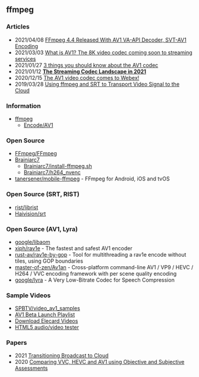 ## ffmpeg


### Articles
- 2021/04/08 [FFmpeg 4.4 Released With AV1 VA-API Decoder, SVT-AV1 Encoding](https://www.phoronix.com/scan.php?page=news_item&px=FFmpeg-4.4-Released)
- 2021/03/03 [What is AV1? The 8K video codec coming soon to streaming services](https://www.whathifi.com/advice/what-is-av1-the-8k-video-codec-coming-to-a-streaming-service-near-you)
- 2021/01/27 [3 things you should know about the AV1 codec](https://www.androidauthority.com/av1-codec-1113318/)
- 2021/01/12 [**The Streaming Codec Landscape in 2021**](https://www.wowza.com/blog/streaming-codec-landscape-2021)
- 2020/12/15 [The AV1 video codec comes to Webex!](https://blog.webex.com/engineering/the-av1-video-codec-comes-to-webex/)
- 2019/03/28 [Using ffmpeg and SRT to Transport Video Signal to the Cloud](https://medium.com/@eyevinntechnology/using-ffmpeg-and-srt-to-transport-video-signal-to-the-cloud-7160960f846a)


### Information
- [ffmpeg](https://ffmpeg.org)
    - [Encode/AV1](https://trac.ffmpeg.org/wiki/Encode/AV1)


### Open Source
- [FFmpeg/FFmpeg](https://github.com/FFmpeg/FFmpeg)
- [Brainiarc7](https://gist.github.com/Brainiarc7)
    - [Brainiarc7/install-ffmpeg.sh](https://gist.github.com/Brainiarc7/7b099f98f6b373699aa2f54e5d6ccb58)
    - [Brainiarc7/h264_nvenc](https://gist.github.com/Brainiarc7/26f15a7f6f316e4ecae2c008b99880e1)
- [tanersener/mobile-ffmpeg](https://github.com/tanersener/mobile-ffmpeg) - FFmpeg for Android, iOS and tvOS


### Open Source (SRT, RIST)
- [rist/librist](https://code.videolan.org/rist/librist) 
- [Haivision/srt](https://github.com/Haivision/srt)


### Open Source (AV1, Lyra) 
- [google/libaom](https://aomedia.googlesource.com/aom)
- [xiph/rav1e](https://github.com/xiph/rav1e) - The fastest and safest AV1 encoder
- [rust-av/rav1e-by-gop](https://github.com/rust-av/rav1e-by-gop) - Tool for multithreading a rav1e encode without tiles, using GOP boundaries
- [master-of-zen/Av1an](https://github.com/master-of-zen/Av1an) - Cross-platform command-line AV1 / VP9 / HEVC / H264 / VVC encoding framework with per scene quality encoding
- [google/lyra](https://github.com/google/lyra) - A Very Low-Bitrate Codec for Speech Compression



### Sample Videos
- [SPBTV/video_av1_samples](https://github.com/SPBTV/video_av1_samples) 
- [AV1 Beta Launch Playlist](https://www.youtube.com/playlist?list=PLyqf6gJt7KuHBmeVzZteZUlNUQAVLwrZS)
- [Download Elecard Videos](https://www.elecard.com/videos)
- [HTML5 audio/video tester](https://tools.woolyss.com/html5-audio-video-tester/)


### Papers
- 2021 [Transitioning Broadcast to Cloud](https://www.mdpi.com/2076-3417/11/2/503/pdf)
- 2020 [Comparing VVC, HEVC and AV1 using Objective and Subjective Assessments](https://arxiv.org/pdf/2003.10282.pdf%C2%A0)

